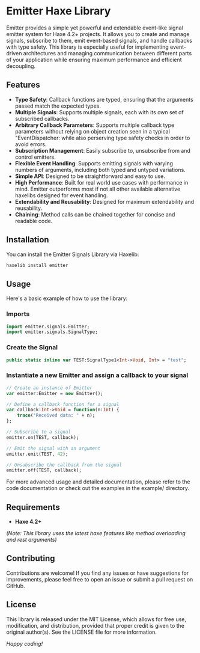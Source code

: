 # Emitter Haxe Library

Emitter provides a simple yet powerful and extendable event-like signal emitter system for Haxe 4.2+ projects. It allows you to create and manage signals, subscribe to them, emit event-based signals, and handle callbacks with type safety. This library is especially useful for implementing event-driven architectures and managing communication between different parts of your application while ensuring maximum performance and efficient decoupling.

## Features

- **Type Safety**: Callback functions are typed, ensuring that the arguments passed match the expected types.
- **Multiple Signals**: Supports multiple signals, each with its own set of subscribed callbacks.
- **Arbitrary Callback Parameters**: Supports multiple callback type parameters without relying on object creation seen in a typical "EventDispatcher: while also perserving type safety checks in order to avoid errors.
- **Subscription Management**: Easily subscribe to, unsubscribe from and control emitters.
- **Flexible Event Handling**: Supports emitting signals with varying numbers of arguments, including both typed and untyped variations.
- **Simple API**: Designed to be straightforward and easy to use.
- **High Performance**: Built for real world use cases with performance in mind. Emitter outperforms most if not all other available alternative haxelibs designed for event handling.
- **Extendability and Reusability**: Designed for maximum extendability and reusability.
- **Chaining**: Method calls can be chained together for concise and readable code.

## Installation

You can install the Emitter Signals Library via Haxelib:

```bash
haxelib install emitter
```

## Usage

Here's a basic example of how to use the library:

### Imports
```hx
import emitter.signals.Emitter;
import emitter.signals.SignalType;
```

### Create the Signal
```hx
public static inline var TEST:SignalType1<Int->Void, Int> = "test";
```

### Instantiate a new Emitter and assign a callback to your signal
```hx
// Create an instance of Emitter
var emitter:Emitter = new Emitter();

// Define a callback function for a signal
var callback:Int->Void = function(n:Int) {
    trace("Received data: " + n);
};

// Subscribe to a signal
emitter.on(TEST, callback);

// Emit the signal with an argument
emitter.emit(TEST, 42);

// Unsubscribe the callback from the signal
emitter.off(TEST, callback);
```

For more advanced usage and detailed documentation, please refer to the code documentation or check out the examples in the example/ directory.

## Requirements

- **Haxe 4.2+**

*(Note: This library uses the latest haxe features like method overloading and rest arguments)*

## Contributing

Contributions are welcome! If you find any issues or have suggestions for improvements, please feel free to open an issue or submit a pull request on GitHub.

## License

This library is released under the MIT License, which allows for free use, modification, and distribution, provided that proper credit is given to the original author(s). See the LICENSE file for more information.

*Happy coding!*
